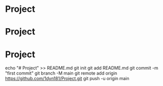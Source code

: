 # Project
# Project
# Project
echo "# Project" >> README.md
git init
git add README.md
git commit -m "first commit"
git branch -M main
git remote add origin https://github.com/1dyn181/Project.git
git push -u origin main